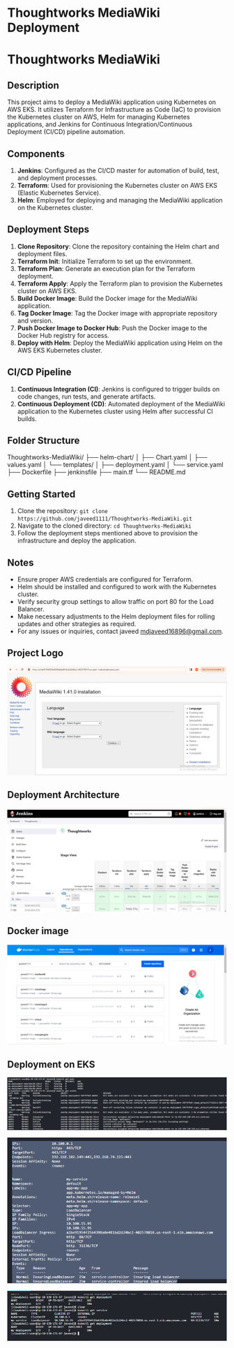 
# Thoughtworks MediaWiki Deployment

# Thoughtworks MediaWiki

## Description
This project aims to deploy a MediaWiki application using Kubernetes on AWS EKS. It utilizes Terraform for Infrastructure as Code (IaC) to provision the Kubernetes cluster on AWS, Helm for managing Kubernetes applications, and Jenkins for Continuous Integration/Continuous Deployment (CI/CD) pipeline automation.

## Components
1. **Jenkins**: Configured as the CI/CD master for automation of build, test, and deployment processes.
2. **Terraform**: Used for provisioning the Kubernetes cluster on AWS EKS (Elastic Kubernetes Service).
3. **Helm**: Employed for deploying and managing the MediaWiki application on the Kubernetes cluster.

## Deployment Steps
1. **Clone Repository**: Clone the repository containing the Helm chart and deployment files.
2. **Terraform Init**: Initialize Terraform to set up the environment.
3. **Terraform Plan**: Generate an execution plan for the Terraform deployment.
4. **Terraform Apply**: Apply the Terraform plan to provision the Kubernetes cluster on AWS EKS.
5. **Build Docker Image**: Build the Docker image for the MediaWiki application.
6. **Tag Docker Image**: Tag the Docker image with appropriate repository and version.
7. **Push Docker Image to Docker Hub**: Push the Docker image to the Docker Hub registry for access.
8. **Deploy with Helm**: Deploy the MediaWiki application using Helm on the AWS EKS Kubernetes cluster.

## CI/CD Pipeline
1. **Continuous Integration (CI)**: Jenkins is configured to trigger builds on code changes, run tests, and generate artifacts.
2. **Continuous Deployment (CD)**: Automated deployment of the MediaWiki application to the Kubernetes cluster using Helm after successful CI builds.

## Folder Structure
Thoughtworks-MediaWiki/
├── helm-chart/
│ ├── Chart.yaml
│ ├── values.yaml
│ └── templates/
│ ├── deployment.yaml
│ └── service.yaml
├── Dockerfile
├── jenkinsfile
├── main.tf
└── README.md


## Getting Started
1. Clone the repository: `git clone https://github.com/javeed1111/Thoughtworks-MediaWiki.git`
2. Navigate to the cloned directory: `cd Thoughtworks-MediaWiki`
3. Follow the deployment steps mentioned above to provision the infrastructure and deploy the application.

## Notes
- Ensure proper AWS credentials are configured for Terraform.
- Helm should be installed and configured to work with the Kubernetes cluster.
- Verify security group settings to allow traffic on port 80 for the Load Balancer.
- Make necessary adjustments to the Helm deployment files for rolling updates and other strategies as required.
- For any issues or inquiries, contact javeed mdjaveed16896@gmail.com.

## Project Logo

![Project Logo](https://github.com/javeed1111/Thoughtworks-MediaWiki/blob/main/task/app1.png)

## Deployment Architecture

![Deployment Architecture](https://github.com/javeed1111/Thoughtworks-MediaWiki/blob/main/task/jnk1.png)

## Docker image

![Docker image ](https://github.com/javeed1111/Thoughtworks-MediaWiki/blob/main/task/do1.png)

## Deployment on EKS

![Image 1](https://github.com/javeed1111/Thoughtworks-MediaWiki/blob/main/task/p1.png)

![Image 2](https://github.com/javeed1111/Thoughtworks-MediaWiki/blob/main/task/p2.png)

![Image 3](https://github.com/javeed1111/Thoughtworks-MediaWiki/blob/main/task/p3.png)
